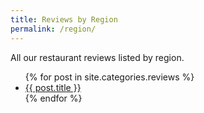 ```yaml
---
title: Reviews by Region
permalink: /region/
---
```

All our restaurant reviews listed by region.

<ul>
  {% for post in site.categories.reviews %}
    <li><a href="{{ post.url }}">{{ post.title }}</a></li>
  {% endfor %}
</ul>
